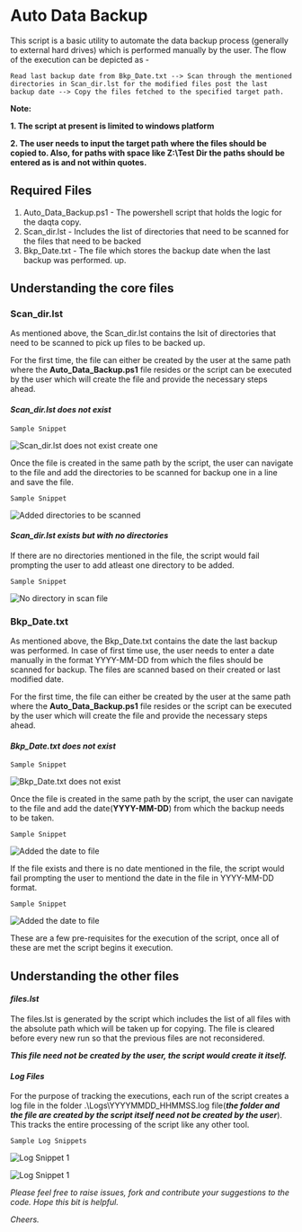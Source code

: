# Auto Data Backup

This script is a basic utility to automate the data backup process (generally to external hard drives) which is performed manually by the user. The flow of the execution can be depicted as - 

```
Read last backup date from Bkp_Date.txt --> Scan through the mentioned directories in Scan_dir.lst for the modified files post the last backup date --> Copy the files fetched to the specified target path.
```

**Note:**

**1. The script at present is limited to windows platform**

**2. The user needs to input the target path where the files should be copied to. Also, for paths with space like __Z:\Test Dir__ the paths should be entered as is and __not__ within quotes.**

## Required Files

1. Auto_Data_Backup.ps1 - The powershell script that holds the logic for the daqta copy. 
2. Scan_dir.lst - Includes the list of directories that need to be scanned for the files that need to be backed 
3. Bkp_Date.txt - The file which stores the backup date when the last backup was performed.
up.

## Understanding the core files

### **Scan_dir.lst**
As mentioned above, the Scan_dir.lst contains the lsit of directories that need to be scanned to pick up files to be backed up.

For the first time, the file can either be created by the user at the same path where the **Auto_Data_Backup.ps1** file resides or the script can be executed by the user which will create the file and provide the necessary steps ahead.

#### *Scan_dir.lst does not exist*
```
Sample Snippet
```
![Scan_dir.lst does not exist create one](/Images/create_scan_file.JPG)


Once the file is created in the same path by the script, the user can navigate to the file and add the directories to be scanned for backup one in a line and save the file.

```
Sample Snippet
```
![Added directories to be scanned](/Images/added_scan_dirs.JPG)

#### *Scan_dir.lst exists but with no directories*

If there are no directories mentioned in the file, the script would fail prompting the user to add atleast one directory to be added.

```
Sample Snippet
```
![No directory in scan file](/Images/no_dir_scan_file.JPG)



### **Bkp_Date.txt**

As mentioned above, the Bkp_Date.txt contains the date the last backup was performed. In case of first time use, the user needs to enter a date manually in the format YYYY-MM-DD from which the files should be scanned for backup. The files are scanned based on their created or last modified date.

For the first time, the file can either be created by the user at the same path where the **Auto_Data_Backup.ps1** file resides or the script can be executed by the user which will create the file and provide the necessary steps ahead.

#### *Bkp_Date.txt does not exist*

```
Sample Snippet
```
![Bkp_Date.txt does not exist](/Images/create_bkp_date.JPG)


Once the file is created in the same path by the script, the user can navigate to the file and add the date(**YYYY-MM-DD**) from which the backup needs to be taken.

```
Sample Snippet
```
![Added the date to file](/Images/bkp_dt_added.JPG)


If the file exists and there is no date mentioned in the file, the script would fail prompting the user to mentiond the date in the file in YYYY-MM-DD format.

```
Sample Snippet
```
![Added the date to file](/Images/no_date_bkp_date.JPG)


These are a few pre-requisites for the execution of the script, once all of these are met the script begins it execution.

## Understanding the other files

#### *files.lst*

The files.lst is generated by the script which includes the list of all files with the absolute path which will be taken up for copying. The file is cleared before every new run so that the previous files are not reconsidered.

__*This file need not be created by the user, the script would create it itself.*__

#### *Log Files*

For the purpose of tracking the executions, each run of the script creates a log file in the folder .\Logs\YYYYMMDD_HHMMSS.log file(__*the folder and the file are created by the script itself need not be created by the user*__). This tracks the entire processing of the script like any other tool.

```
Sample Log Snippets
```
![Log Snippet 1](/Images/Log_snip_1.JPG)

![Log Snippet 1](/Images/Log_snip_2.JPG)



*Please feel free to raise issues, fork and contribute your suggestions to the code. Hope this bit is helpful.*

*Cheers.*
